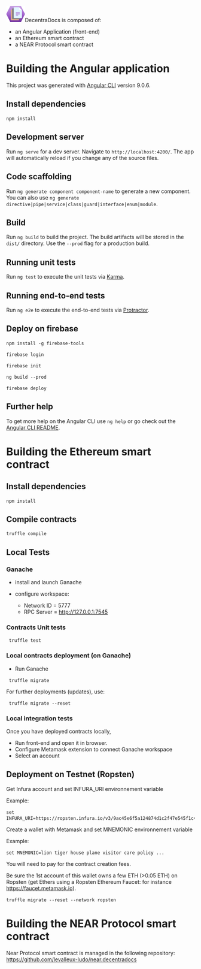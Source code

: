 <img src="src/assets/DecentraDocs.png"  width="50px"><span _ngcontent-xre-c122="" class="decentradocs">DecentraDocs</span> is composed of:
- an Angular Application (front-end)
- an Ethereum smart contract
- a NEAR Protocol smart contract

# Building the Angular application

This project was generated with [Angular CLI](https://github.com/angular/angular-cli) version 9.0.6.

## Install dependencies

```console
npm install
```

## Development server

Run `ng serve` for a dev server. Navigate to `http://localhost:4200/`. The app will automatically reload if you change any of the source files.

## Code scaffolding

Run `ng generate component component-name` to generate a new component. You can also use `ng generate directive|pipe|service|class|guard|interface|enum|module`.

## Build

Run `ng build` to build the project. The build artifacts will be stored in the `dist/` directory. Use the `--prod` flag for a production build.

## Running unit tests

Run `ng test` to execute the unit tests via [Karma](https://karma-runner.github.io).

## Running end-to-end tests

Run `ng e2e` to execute the end-to-end tests via [Protractor](http://www.protractortest.org/).

## Deploy on firebase

```console
npm install -g firebase-tools
```
```console
firebase login
```
```console
firebase init
```
```console
ng build --prod
```
```console
firebase deploy
```

## Further help

To get more help on the Angular CLI use `ng help` or go check out the [Angular CLI README](https://github.com/angular/angular-cli/blob/master/README.md).

# Building the Ethereum smart contract

## Install dependencies

```console
npm install
```
 ## Compile contracts
 ```console
 truffle compile
 ```
 ## Local Tests
### Ganache
* install and launch Ganache

* configure workspace:
  * Network ID = 5777
  * RPC Server = http://127.0.0.1:7545

### Contracts Unit tests
```console
 truffle test
 ```

### Local contracts deployment (on Ganache)
* Run Ganache
```console
 truffle migrate
```
 For further deployments (updates), use:
```console
 truffle migrate --reset
```

### Local integration tests

Once you have deployed contracts locally,
* Run front-end and open it in browser.
* Configure Metamask extension to connect Ganache workspace
* Select an account

## Deployment on Testnet (Ropsten)

Get Infura account and set INFURA_URI environnement variable

Example:
```code
set INFURA_URI=https://ropsten.infura.io/v3/9ac45e6f5a124874d1c2f47e545f1c4a
```
Create a wallet with Metamask and set MNEMONIC environnement variable

Example:
```code
set MNEMONIC=lion tiger house plane visitor care policy ...
```

You will need to pay for the contract creation fees.

Be sure the 1st account of this wallet owns a few ETH (>0.05 ETH) on Ropsten (get Ethers using a Ropsten Ethereum Faucet: for instance https://faucet.metamask.io).

```console
truffle migrate --reset --network ropsten
```

# Building the NEAR Protocol smart contract

Near Protocol smart contract is managed in the following repository:
https://github.com/levalleux-ludo/near.decentradocs


